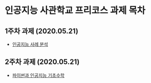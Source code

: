 # 인공지능 사관학교 프리코스 과제 목차

## 1주차 과제 (2020.05.21)
* [인공지능 사례 분석](https://github.com/blueknarr/AI-Precourse/blob/master/1%EC%A3%BC%EC%B0%A8_%EA%B3%BC%EC%A0%9C.ipynb)

## 2주차 과제 (2020.05.21)
* [파이썬과 인공지능 기초수학](https://github.com/blueknarr/AI-Precourse/blob/master/2%EC%A3%BC%EC%B0%A8_%EA%B3%BC%EC%A0%9C.ipynb)
